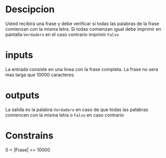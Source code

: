 # Descipcion
Usted recibira una frase y debe verificar si todas las palabras de la frase comienzan con la misma letra.
Si todas comienzan igual debe imprimir en pantalla `Verdadero` en el caso contrario imprimir `Falso`

# inputs
La entrada consiste en una linea con la frase completa.
La frase no sera mas larga que 10000 caracteres.

# outputs
La salida es la palabra `Verdadero` en caso de que todas las palabras comiencen con la misma letra o `Falso` en caso contrario

# Constrains
0 < |Frase| <= 10000
